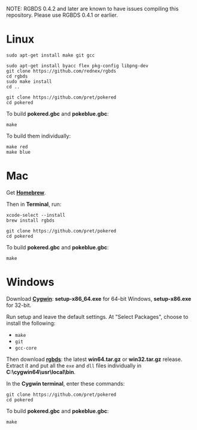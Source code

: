 NOTE: RGBDS 0.4.2 and later are known to have issues compiling this repository.
		Please use RGBDS 0.4.1 or earlier.

# Linux

	sudo apt-get install make git gcc

	sudo apt-get install byacc flex pkg-config libpng-dev
	git clone https://github.com/rednex/rgbds
	cd rgbds
	sudo make install
	cd ..

	git clone https://github.com/pret/pokered
	cd pokered

To build **pokered.gbc** and **pokeblue.gbc**:

	make

To build them individually:

	make red
	make blue


# Mac

Get [**Homebrew**](http://brew.sh/).

Then in **Terminal**, run:

	xcode-select --install
	brew install rgbds

	git clone https://github.com/pret/pokered
	cd pokered

To build **pokered.gbc** and **pokeblue.gbc**:

	make


# Windows

Download [**Cygwin**](http://cygwin.com/install.html): **setup-x86_64.exe** for 64-bit Windows, **setup-x86.exe** for 32-bit.

Run setup and leave the default settings. At "Select Packages", choose to install the following:

- `make`
- `git`
- `gcc-core`

Then download [**rgbds**](https://github.com/rednex/rgbds/releases/): the latest **win64.tar.gz** or **win32.tar.gz** release. Extract it and put all the `exe` and `dll` files individually in **C:\cygwin64\usr\local\bin**.

In the **Cygwin terminal**, enter these commands:

	git clone https://github.com/pret/pokered
	cd pokered

To build **pokered.gbc** and **pokeblue.gbc**:

	make
